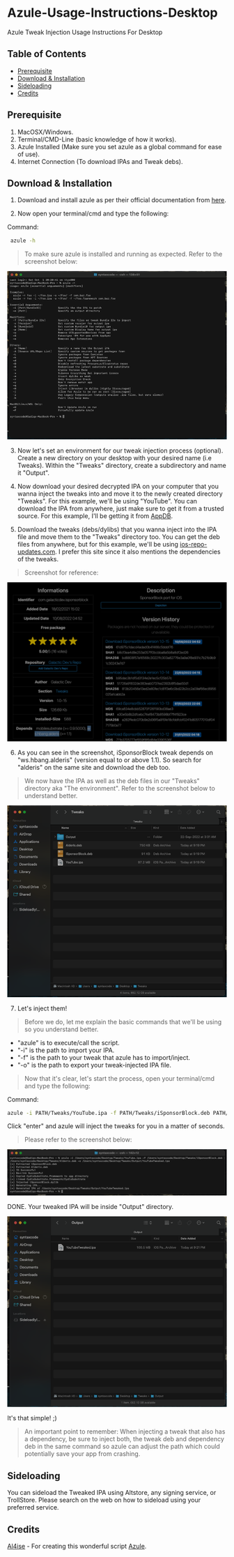 # Azule-Usage-Instructions-Desktop
Azule Tweak Injection Usage Instructions For Desktop

## Table of Contents

* [Prerequisite](#prerequisite)
* [Download & Installation](#download--installation)
* [Sideloading](#sideloading)
* [Credits](#credits)


## Prerequisite

1) MacOSX/Windows.
2) Terminal/CMD-Line (basic knowledge of how it works).
3) Azule Installed (Make sure you set azule as a global command for ease of use). 
4) Internet Connection (To download IPAs and Tweak debs).


## Download & Installation

1) Download and install azule as per their official documentation from [here](https://github.com/Al4ise/Azule/wiki).


2) Now open your terminal/cmd and type the following:

Command:
 ```sh
  azule -h
 ```
 
 
> To make sure azule is installed and running as expected. Refer to the screenshot below:


![Screenshot](Images/Azule-1.png)


3) Now let's set an environment for our tweak injection process (optional).
Create a new directory on your desktop with your desired name (i.e Tweaks).
Within the "Tweaks" directory, create a subdirectory and name it "Output".


4) Now download your desired decrypted IPA on your computer that you wanna inject the tweaks into and move it to the newly created directory "Tweaks". For this example, we'll be using "YouTube".
You can download the IPA from anywhere, just make sure to get it from a trusted source. For this example, I'll be getting it from [AppDB](appdb.to).


5) Download the tweaks (debs/dylibs) that you wanna inject into the IPA file and move them to the "Tweaks" directory too.
You can get the deb files from anywhere, but for this example, we'll be using [ios-repo-updates.com](https://www.ios-repo-updates.com/). I prefer this site since it also mentions the dependencies of the tweaks. 


> Screenshot for reference:


![Screenshot](Images/IOS-Repo.png)


6) As you can see in the screenshot, iSponsorBlock tweak depends on "ws.hbang.alderis" (version equal to or above 1.1). So search for "alderis" on the same site and download the deb too.


> We now have the IPA as well as the deb files in our "Tweaks" directory aka "The environment". 
Refer to the screenshot below to understand better.


![Screenshot](Images/Azule-2.png)


7) Let's inject them!


> Before we do, let me explain the basic commands that we'll be using so you understand better.
- "azule" is to execute/call the script.
- "-i" is the path to import your IPA.
- "-f" is the path to your tweak that azule has to import/inject.
- "-o" is the path to export your tweak-injected IPA file.


> Now that it's clear, let's start the process, open your terminal/cmd and type the following:


Command:
 ```sh
azule -i PATH/Tweaks/YouTube.ipa -f PATH/Tweaks/iSponsorBlock.deb PATH/Tweaks/Alderis.deb -o PATH/Tweaks/Output/YouTubeTweaked.ipa
 ```
 
 
Click "enter" and azule will inject the tweaks for you in a matter of seconds.


> Please refer to the screenshot below:


![Screenshot](Images/Azule-3.png)


DONE. Your tweaked IPA will be inside "Output" directory. 


![Screenshot](Images/Azule-4.png)


It's that simple! ;)


> An important point to remember: When injecting a tweak that also has a dependency, be sure to inject both, the tweak deb and dependency deb in the same command so azule can adjust the path which could potentially save your app from crashing.


## Sideloading

You can sideload the Tweaked IPA using Altstore, any signing service, or TrollStore. Please search on the web on how to sideload using your preferred service.


## Credits

[Al4ise](https://github.com/Al4ise) - For creating this wonderful script [Azule](https://github.com/Al4ise/Azule).
